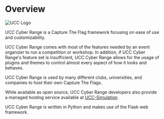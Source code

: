 # Overview

![UCC Logo](https://learn.ug-cert.ug/pluginfile.php/1/core_admin/logocompact/300x300/1727683148/ucc-logo.png)

UCC Cyber Range is a Capture The Flag framework focusing on ease of use and customizability.

UCC Cyber Range comes with most of the features needed by an event organizer to run a competition or workshop. In addition, if UCC Cyber Range's feature set is insufficient, UCC Cyber Range allows for the usage of plugins and themes to control almost every aspect of how it looks and behaves.

UCC Cyber Range is used by many different clubs, universities, and companies to host their own Capture The Flags.

While available as open source, UCC Cyber Range developers also provide a managed hosting service available at [UCC-Simulation](http://simulations.ug-cert.ug).

UCC Cyber Range is written in Python and makes use of the Flask web framework.